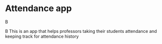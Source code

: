 # Attendance app
B


B
This is an app that helps professors taking their students attendance and keeping track for attendance history
